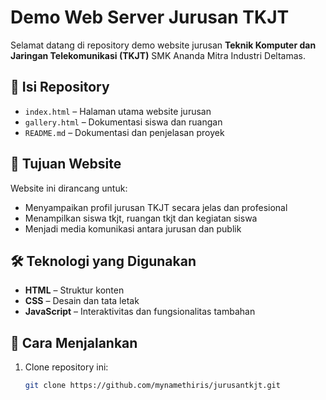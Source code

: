 # Demo Web Server Jurusan TKJT

Selamat datang di repository demo website jurusan **Teknik Komputer dan Jaringan Telekomunikasi (TKJT)** SMK Ananda Mitra Industri Deltamas.

## 📁 Isi Repository

- `index.html` – Halaman utama website jurusan
- `gallery.html` – Dokumentasi siswa dan ruangan
- `README.md` – Dokumentasi dan penjelasan proyek

## 🎯 Tujuan Website

Website ini dirancang untuk:
- Menyampaikan profil jurusan TKJT secara jelas dan profesional
- Menampilkan siswa tkjt, ruangan tkjt dan kegiatan siswa
- Menjadi media komunikasi antara jurusan dan publik

## 🛠️ Teknologi yang Digunakan

- **HTML** – Struktur konten
- **CSS** – Desain dan tata letak
- **JavaScript** – Interaktivitas dan fungsionalitas tambahan

## 🚀 Cara Menjalankan

1. Clone repository ini:
   ```bash
   git clone https://github.com/mynamethiris/jurusantkjt.git